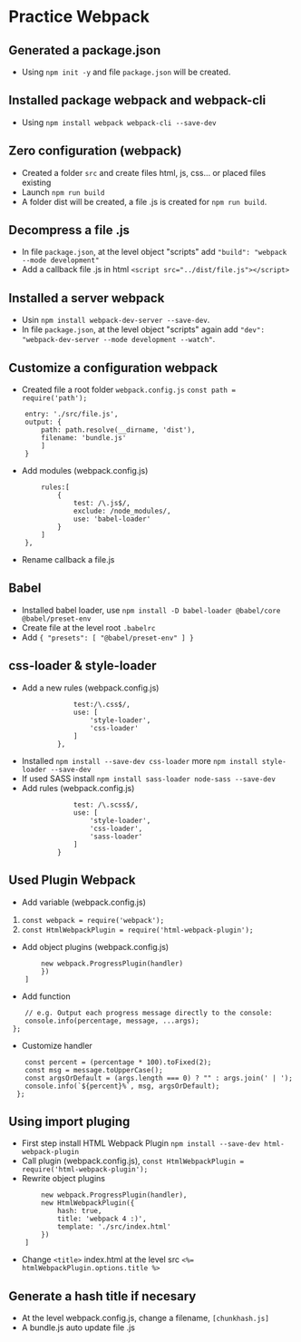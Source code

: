 # Practice Webpack

## Generated a package.json
* Using `npm init -y` and file `package.json` will be created.

## Installed package webpack and webpack-cli
* Using `npm install webpack webpack-cli --save-dev`

## Zero configuration (webpack)
* Created a folder `src` and create files html, js, css… or placed files existing
* Launch `npm run build`
* A folder dist will be created, a file .js is created for `npm run build`.
 
 ## Decompress a file .js 
 * In file `package.json`, at the level object "scripts" add `"build": "webpack --mode development"`
 * Add a callback file .js in html `<script src="../dist/file.js"></script>`

## Installed a server webpack
* Usin `npm install webpack-dev-server --save-dev`.
* In file `package.json`, at the level object "scripts" again add `"dev": "webpack-dev-server --mode development --watch"`.

## Customize a configuration webpack
* Created file a root folder `webpack.config.js`
`const path = require('path');`
```module.exports = {
    entry: './src/file.js',
    output: {
        path: path.resolve(__dirname, 'dist'),
        filename: 'bundle.js'
        ]
    }
```
* Add modules (webpack.config.js)
```module: {
        rules:[
            {
                test: /\.js$/,
                exclude: /node_modules/,
                use: 'babel-loader'
            }
        ]
    },
```
* Rename callback a file.js

## Babel
* Installed babel loader, use `npm install -D babel-loader @babel/core @babel/preset-env`
* Create file at the level root `.babelrc`
* Add  ```{
    "presets": [
        "@babel/preset-env"
    ]
}```

## css-loader & style-loader
* Add a new rules (webpack.config.js)
```{
                test:/\.css$/,
                use: [
                    'style-loader', 
                    'css-loader'
                ]
            },
```
* Installed `npm install --save-dev css-loader` more `npm install style-loader --save-dev`
* If used SASS install `npm install sass-loader node-sass --save-dev`
* Add rules (webpack.config.js)
```{
                test: /\.scss$/,
                use: [
                    'style-loader',
                    'css-loader',
                    'sass-loader'
                ]
            }
```
## Used Plugin Webpack
* Add variable (webpack.config.js)
1. `const webpack = require('webpack');`
2. `const HtmlWebpackPlugin = require('html-webpack-plugin');`

* Add object plugins (webpack.config.js)
```plugins:[
        new webpack.ProgressPlugin(handler)
        })
    ]
```
* Add function 
```const handler = (percentage, message, ...args) => {
    // e.g. Output each progress message directly to the console:
    console.info(percentage, message, ...args);
 };
```
* Customize handler 
```const handler = (percentage, message, ...args) => {
    const percent = (percentage * 100).toFixed(2);
    const msg = message.toUpperCase();
    const argsOrDefault = (args.length === 0) ? "" : args.join(' | ');
    console.info(`${percent}%`, msg, argsOrDefault);
  };
  ```
## Using import pluging
* First step install HTML Webpack Plugin `npm install --save-dev html-webpack-plugin`
* Call plugin (webpack.config.js), `const HtmlWebpackPlugin = require('html-webpack-plugin');`
* Rewrite object plugins
```plugins:[
        new webpack.ProgressPlugin(handler),
        new HtmlWebpackPlugin({
            hash: true,
            title: 'webpack 4 :)',
            template: './src/index.html'
        })
    ]
```
* Change `<title>` index.html at the level src `<%= htmlWebpackPlugin.options.title %>`

## Generate a hash title if necesary
* At the level webpack.config.js, change a filename, `[chunkhash.js]`
* A bundle.js auto update file .js
